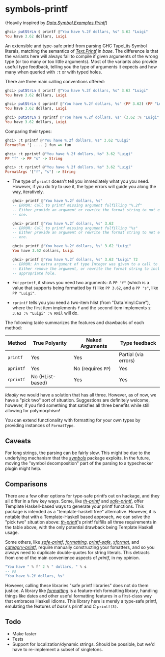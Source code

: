 # symbols-printf

(Heavily inspired by *[Data.Symbol.Examples.Printf][symbols]*)

[symbols]: https://hackage.haskell.org/package/symbols-0.3.0.0/docs/Data-Symbol-Examples-Printf.html

```haskell
ghci> putStrLn $ printf @"You have %.2f dollars, %s" 3.62 "Luigi"
You have 3.62 dollars, Luigi
```

An extensible and type-safe printf from parsing GHC TypeLits Symbol literals,
matching the semantics of *[Text.Printf][]* in *base*.  The difference is that
the variants here will always fail to compile if given arguments of the wrong
type (or too many or too little arguments). Most of the variants also provide
useful type feedback, telling you the type of arguments it expects and how many
when queried with `:t` or with typed holes.

[Text.Printf]: https://hackage.haskell.org/package/base/docs/Text-Printf.html

There are three main calling conventions offered:

```haskell
ghci> putStrLn $ printf @"You have %.2f dollars, %s" 3.62 "Luigi"
You have 3.62 dollars, Luigi

ghci> putStrLn $ pprintf @"You have %.2f dollars, %s" (PP 3.62) (PP "Luigi")
You have 3.62 dollars, Luigi

ghci> putStrLn $ rprintf @"You have %.2f dollars, %s" (3.62 :% "Luigi" :% RNil)
You have 3.62 dollars, Luigi
```

Comparing their types:

```haskell
ghci> :t printf @"You have %.2f dollars, %s" 3.62 "Luigi"
FormatFun '[ .... ] fun => fun

ghci> :t pprintf @"You have %.2f dollars, %s" 3.62 "Luigi"
PP "f" -> PP "s" -> String

ghci> :t rprintf @"You have %.2f dollars, %s" 3.62 "Luigi"
FormatArgs '["f", "s"] -> String
```

*   The type of `printf` doesn't tell you immediately what you
    you need.  However, if you do try to use it, the type errors will guide you
    along the way, iteratively.

    ```haskell
    ghci> printf @"You have %.2f dollars, %s"
    -- ERROR: Call to printf missing argument fulfilling "%.2f"
    -- Either provide an argument or rewrite the format string to not expect
    -- one.

    ghci> printf @"You have %.2f dollars, %s" 3.62
    -- ERROR: Call to printf missing argument fulfilling "%s"
    -- Either provide an argument or rewrite the format string to not expect
    -- one.

    ghci> printf @"You have %.2f dollars, %s" 3.62 "Luigi"
    You have 3.62 dollars, Luigi

    ghci> printf @"You have %.2f dollars, %s" 3.62 "Luigi" 72
    -- ERROR: An extra argument of type Integer was given to a call to printf
    -- Either remove the argument, or rewrite the format string to include the
    -- appropriate hole.
    ```
*   For `pprintf`, it shows you need two arguments: A `PP "f"` (which is a
    value that supports being formatted by `f`) like `PP 3.62`, and a `PP "s"`,
    like `PP "Luigi"`.
*   `rprintf` tells you you need a two-item hlist (from "Data.Vinyl.Core"),
    where the first item implements `f` and the second item implements `s`:
    `3.62 :% "Luigi" :% RNil` will do.

The following table summarizes the features and drawbacks of each
method:

| Method    | True Polyarity   | Naked Arguments    | Type feedback        |
| --------- | ---------------- | ------------------ | -------------------- |
| `printf`  | Yes              | Yes                | Partial (via errors) |
| `pprintf` | Yes              | No (requires `PP`) | Yes                  |
| `rprintf` | No (HList-based) | Yes                | Yes                  |

*Ideally* we would have a solution that has all three.  However, as of now, we
have a "pick two" sort of situation.  Suggestions are definitely welcome,
however, if you find something that satisfies all three benefits while still
allowing for polymorphism!

You can extend functionality with formatting for your own types by providing
instances of `FormatType`.

## Caveats

For long strings, the parsing can be fairly slow.  This might be due to the
underlying mechanism that the *[symbols][]* package exploits.  In the future,
moving the "symbol decomposition" part of the parsing to a typechecker plugin
might help.

[symbols]: https://hackage.haskell.org/package/symbols

## Comparisons

There are a few other options for type-safe printfs out on hackage, and they
all differ in a few key ways.  Some, like *[th-printf][]* and
*[safe-printf][]*, offer Template Haskell-based ways to generate your printf
functions.  This package is intended as a "template-haskell free" alternative.
However, it is notable that with a Template-Haskell based approach, we can
solve the "pick two" situation above: *[th-printf][]*'s printf fulfills all
three requirements in the table above, with the only potential drawback being
Template Haskell usage.

Some others, like *[safe-printf][]*, *[formatting][]*, *[printf-safe][]*,
*[xformat][]*, and *[category-printf][]*, require manually constructing your
fomatters, and so you always need to duplicate double-quotes for string
literals.  This detracts from one of the main convenience aspects of *printf*,
in my opinion.

```haskell
"You have " % f' 2 % " dollars, " % s
-- vs
"You have %.2f dollars, %s"
```

However, calling these libraries "safe printf libraries" does not do them
justice.  A library like *[formatting][]* is a feature-rich formatting library,
handling things like dates and other useful formatting features in a
first-class way that embraces Haskell idioms.  This library here is merely a
type-safe printf, emulating the features of *base*'s printf and C `printf(3)`.

[th-printf]: https://hackage.haskell.org/package/th-printf
[safe-printf]: https://hackage.haskell.org/package/safe-printf
[formatting]: https://hackage.haskell.org/package/formatting
[printf-safe]: https://hackage.haskell.org/package/printf-safe
[xformat]: https://hackage.haskell.org/package/xformat
[category-printf]: https://hackage.haskell.org/package/category-printf

## Todo

*   Make faster
*   Tests
*   Support for localization/dynamic strings.  Should be possible, but we'd
    have to re-implement a subset of singletons.
